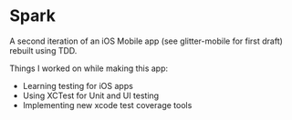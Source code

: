 # Spark
A second iteration of an iOS Mobile app (see glitter-mobile for first draft) rebuilt using TDD.

Things I worked on while making this app:
- Learning testing for iOS apps
- Using XCTest for Unit and UI testing
- Implementing new xcode test coverage tools
